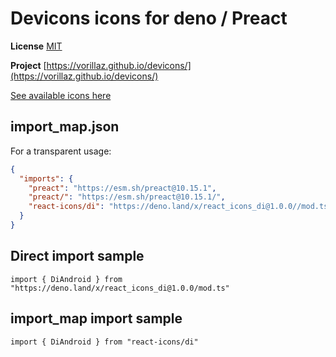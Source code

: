 # Devicons icons for deno / Preact

**License** [MIT](https://github.com/Klarr-Agency/Circum-Icons/blob/main/LICENSE)

**Project** [https://vorillaz.github.io/devicons/](https://vorillaz.github.io/devicons/)

[See available icons here](https://react-icons.github.io/react-icons/icons?name=di)

## import_map.json

For a transparent usage:

```json
{
  "imports": {
    "preact": "https://esm.sh/preact@10.15.1",
    "preact/": "https://esm.sh/preact@10.15.1/",
    "react-icons/di": "https://deno.land/x/react_icons_di@1.0.0//mod.ts",
  }
}
```

## Direct import sample

`import { DiAndroid } from "https://deno.land/x/react_icons_di@1.0.0/mod.ts"`

## import_map import sample

`import { DiAndroid } from "react-icons/di"`


